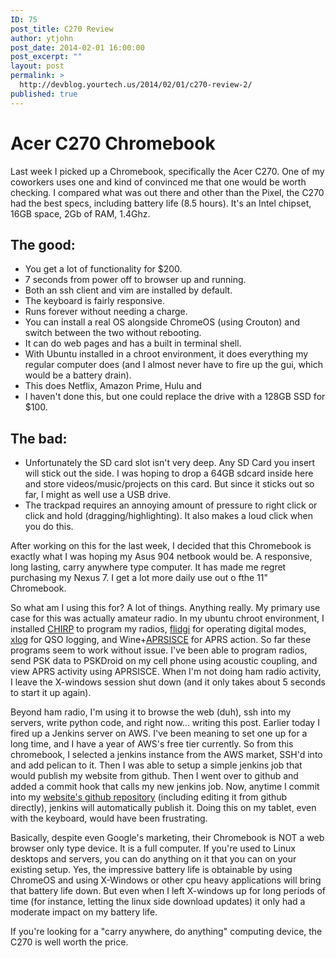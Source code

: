 ```yaml
---
ID: 75
post_title: C270 Review
author: ytjohn
post_date: 2014-02-01 16:00:00
post_excerpt: ""
layout: post
permalink: >
  http://devblog.yourtech.us/2014/02/01/c270-review-2/
published: true
---
```

<h1>Acer C270 Chromebook</h1>

Last week I picked up a Chromebook, specifically the Acer C270. One of my coworkers uses one and kind of convinced me that one would be worth checking. I compared what was out there and other than the Pixel, the C270 had the best specs, including battery life (8.5 hours). It's an Intel chipset, 16GB space, 2Gb of RAM, 1.4Ghz.

<h2>The good:</h2>

<ul>
<li>You get a lot of functionality for $200.</li>
<li>7 seconds from power off to browser up and running.</li>
<li>Both an ssh client and vim are installed by default.</li>
<li>The keyboard is fairly responsive.</li>
<li>Runs forever without needing a charge.</li>
<li>You can install a real OS alongside ChromeOS (using Crouton) and switch between the two without rebooting.</li>
<li>It can do web pages and has a built in terminal shell.</li>
<li>With Ubuntu installed in a chroot environment, it does everything my regular computer does (and I almost never have to fire up the gui, which would be a battery drain).</li>
<li>This does Netflix, Amazon Prime, Hulu and </li>
<li>I haven't done this, but one could replace the drive with a 128GB SSD for $100. </li>
</ul>

<h2>The bad:</h2>

<ul>
<li>Unfortunately the SD card slot isn't very deep. Any SD Card you insert will stick out the side. I was hoping to drop a 64GB sdcard inside here and store videos/music/projects on this card. But since it sticks out so far, I might as well use a USB drive.</li>
<li>The trackpad requires an annoying amount of pressure to right click or click and hold (dragging/highlighting). It also makes a loud click when you do this. </li>
</ul>

After working on this for the last week, I decided that this Chromebook is exactly what I was hoping my Asus 904 netbook would be. A responsive, long lasting, carry anywhere type computer. It has made me regret purchasing my Nexus 7. I get a lot more daily use out o fthe 11" Chromebook.

So what am I using this for? A lot of things. Anything really. My primary use case for this was actually amateur radio. In my ubuntu chroot environment, I installed <a href="http://chirp.danplanet.com/">CHIRP</a> to program my radios, <a href="http://www.w1hkj.com/Fldigi.html">flidgi</a> for operating digital modes, <a href="http://xlog.nongnu.org/">xlog</a> for QSO logging, and Wine+<a href="http://www.yourtech.us/blog/feeds/rss/aprsisce.wikidot.com">APRSISCE</a> for APRS action. So far these programs seem to work without issue. I've been able to program radios, send PSK data to PSKDroid on my cell phone using acoustic coupling, and view APRS activity using APRSISCE. When I'm not doing ham radio activity, I leave the X-windows session shut down (and it only takes about 5 seconds to start it up again).

Beyond ham radio, I'm using it to browse the web (duh), ssh into my servers, write python code, and right now... writing this post. Earlier today I fired up a Jenkins server on AWS. I've been meaning to set one up for a long time, and I have a year of AWS's free tier currently. So from this chromebook, I selected a jenkins instance from the AWS market, SSH'd into and add pelican to it. Then I was able to setup a simple jenkins job that would publish my website from github. Then I went over to github and added a commit hook that calls my new jenkins job. Now, anytime I commit into my <a href="https://github.com/ytjohn/ytwebsite/">website's github repository</a> (including editing it from github directly), jenkins will automatically publish it. Doing this on my tablet, even with the keyboard, would have been frustrating.

Basically, despite even Google's marketing, their Chromebook is NOT a web browser only type device. It is a full computer. If you're used to Linux desktops and servers, you can do anything on it that you can on your existing setup. Yes, the impressive battery life is obtainable by using ChromeOS and using X-Windows or other cpu heavy applications will bring that battery life down. But even when I left X-windows up for long periods of time (for instance, letting the linux side download updates) it only had a moderate impact on my battery life.

If you're looking for a "carry anywhere, do anything" computing device, the C270 is well worth the price.